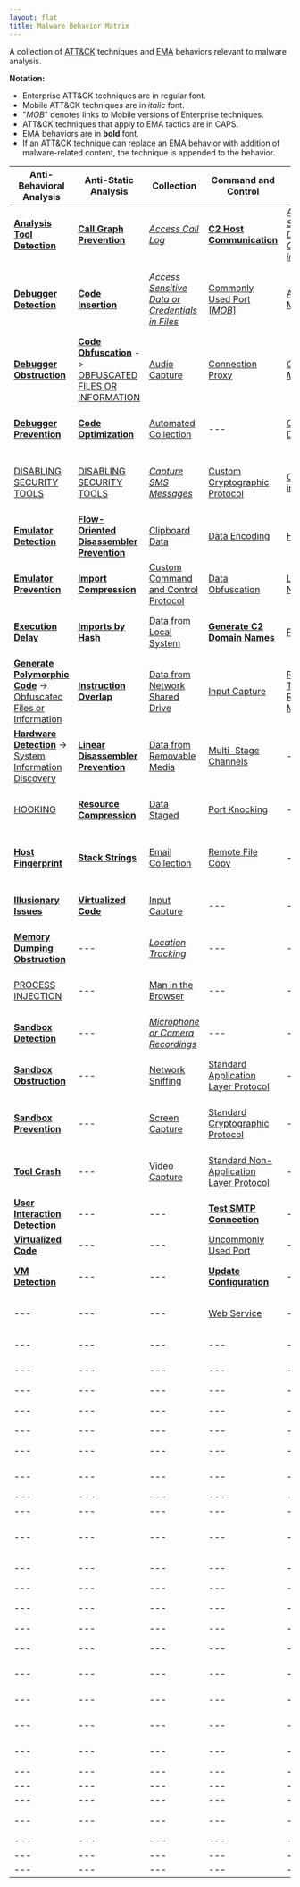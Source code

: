 ```yaml
---
layout: flat
title: Malware Behavior Matrix
---
```

A collection of [ATT&CK](https://attack.mitre.org) techniques and [EMA](https://collaborate.mitre.org/ema/index.php/ema:Main_Page) behaviors relevant to malware analysis.

**Notation:**
* Enterprise ATT&CK techniques are in regular font.
* Mobile ATT&CK techniques are in *italic* font.
* "*MOB*" denotes links to Mobile versions of Enterprise techniques.
* ATT&CK techniques that apply to EMA tactics are in CAPS.
* EMA behaviors are in **bold** font.
* If an ATT&CK technique can replace an EMA behavior with addition of malware-related content, the technique is appended to the behavior.

|Anti-Behavioral Analysis|Anti-Static Analysis|Collection|Command and Control|Credential Access|Defense Evasion|Discovery|Effects|Execution|Exfiltration|Lateral Movement|Persistence|Privilege Escalation|
|------------------------|--------------------|----------|-------------------|-----------------|---------------|---------|-------|---------|------------|----------------|-----------|--------------------|
|[**Analysis Tool Detection**](https://collaborate.mitre.org/ema/index.php/Ema-1005)|[**Call Graph Prevention**](https://collaborate.mitre.org/ema/index.php/Ema-1228)|[*Access Call Log*](https://attack.mitre.org/mobile/index.php/Technique/MOB-T1036)|[**C2 Host Communication**](https://collaborate.mitre.org/ema/index.php/Ema-1236)|[*Access Sensitive Data or Credentials in Files*](https://attack.mitre.org/mobile/index.php/Technique/MOB-T1012)|[Access Token Manipulation](https://attack.mitre.org/wiki/Technique/T1134)|[Account Discovery](https://attack.mitre.org/wiki/Technique/T1087)|---|[AppleScript](https://attack.mitre.org/wiki/Technique/T1155)|[Automated Exfiltration](https://attack.mitre.org/wiki/Technique/T1020)|[AppleScript](https://attack.mitre.org/wiki/Technique/T1155)|[.bash_profile and .bashrc](https://attack.mitre.org/wiki/Technique/T1156)|[Application Shimming](https://attack.mitre.org/wiki/Technique/T1138)|
|[**Debugger Detection**](https://collaborate.mitre.org/ema/index.php/Ema-1253)|[**Code Insertion**](https://collaborate.mitre.org/ema/index.php/Ema-1008)|[*Access Sensitive Data or Credentials in Files*](https://attack.mitre.org/mobile/index.php/Technique/MOB-T1012)|[Commonly Used Port](https://attack.mitre.org/wiki/Technique/T1043) [[*MOB*]](https://attack.mitre.org/mobile/index.php/Technique/MOB-T1039)|[Account Manipulation](https://attack.mitre.org/wiki/Technique/T1090)|[*Application Discovery*](https://attack.mitre.org/mobile/index.php/Technique/MOB-T1021)|[*Application Discovery*](https://attack.mitre.org/mobile/index.php/Technique/MOB-T1021)|[**Click Fraud**](https://collaborate.mitre.org/ema/index.php/Ema-1179) -> [*Generate Fraudulent Advertising Revenue*](https://attack-farm.mitre.org/mobile/index.php/Technique/MOB-T1075)|[Command-Line Interface](https://attack.mitre.org/wiki/Technique/T1059)|[Data Compressed](https://attack.mitre.org/wiki/Technique/T1002)|[**Autonomous Remote Infection**](https://collaborate.mitre.org/ema/index.php/Ema-1216)|[Application Shimming](https://attack.mitre.org/wiki/Technique/T1138)|[Bypass User Account Control](https://attack.mitre.org/wiki/Technique/T1088)|
|[**Debugger Obstruction**](https://collaborate.mitre.org/ema/index.php/Ema-1024)|[**Code Obfuscation**](https://collaborate.mitre.org/ema/index.php/Ema-1004) -> [OBFUSCATED FILES OR INFORMATION](https://attack.mitre.org/wiki/Technique/T1027)|[Audio Capture](https://attack.mitre.org/wiki/Technique/T1123)|[Connection Proxy](https://attack.mitre.org/wiki/Technique/T1090)|[*Capture SMS Messages*](https://attack.mitre.org/mobile/index.php/Technique/MOB-T1015)|[Binary Padding](https://attack.mitre.org/wiki/Technique/T1009)|[Application Window Discovery](https://attack.mitre.org/wiki/Technique/T1010)|[**Consume System Resources**](https://collaborate.mitre.org/ema/index.php/Ema-1177)|[Dynamic Data Exchange](https://attack.mitre.org/wiki/Technique/T1173)|[Data Encrypted](https://attack.mitre.org/wiki/Technique/T1022)|[Distributed Component Object Model](https://attack.mitre.org/wiki/Technique/T1175)|[BITS Jobs](https://attack.mitre.org/wiki/Technique/T1197)|[Explotation for Privilege Escalation](https://attack.mitre.org/wiki/Technique/T1068)|
|[**Debugger Prevention**](https://collaborate.mitre.org/ema/index.php/Ema-1230)|[**Code Optimization**](https://collaborate.mitre.org/ema/index.php/Ema-1037)|[Automated Collection](https://attack.mitre.org/wiki/Technique/T1119)|---|[Credential Dumping](https://attack.mitre.org/wiki/Technique/T1003)|[BITS Jobs](https://attack.mitre.org/wiki/Technique/T1197)|[*Device Type Discovery*](https://attack.mitre.org/mobile/index.php/Technique/MOB-T1022)|[**Denial of Service**](https://collaborate.mitre.org/ema/index.php/Ema-1175)|[Execution through API](https://attack.mitre.org/wiki/Technique/T1106)|[Exfiltration Over Alternative Protocol](https://attack.mitre.org/wiki/Technique/T1048)|[Exploitation of Remote Services](https://attack.mitre.org/wiki/Technique/T1210)|[Bootkit](https://attack.mitre.org/wiki/Technique/T1067)|[File System Permissions Weakness](https://attack.mitre.org/wiki/Technique/T1044)|
|[DISABLING SECURITY TOOLS](https://attack.mitre.org/wiki/Technique/T1089)|[DISABLING SECURITY TOOLS](https://attack.mitre.org/wiki/Technique/T1089)|[*Capture SMS Messages*](https://attack.mitre.org/mobile/index.php/Technique/MOB-T1015)|[Custom Cryptographic Protocol](https://attack.mitre.org/wiki/Technique/T1024)|[Credentials in Files](https://attack.mitre.org/wiki/Technique/T1081)|[Bypass User Account Control](https://attack.mitre.org/wiki/Technique/T1088)|[*Local Network Configuration Discovery*](https://attack.mitre.org/mobile/index.php/Technique/MOB-T1025)|[**Destroy Hardware**](https://collaborate.mitre.org/ema/index.php/Ema-1196)|[Execution through Module Load](https://attack.mitre.org/wiki/Technique/T1129)|[Exfiltration Over Command and Control Channel](https://attack.mitre.org/wiki/Technique/T1041)|[Pass the Hash](https://attack.mitre.org/wiki/Technique/T1075)|[Change Default File Association](https://attack.mitre.org/wiki/Technique/T1042)|[Hooking](https://attack.mitre.org/wiki/Technique/T1179)|
|[**Emulator Detection**](https://collaborate.mitre.org/ema/index.php/Ema-1265)|[**Flow-Oriented Disassembler Prevention**](https://collaborate.mitre.org/ema/index.php/Ema-1227)|[Clipboard Data](https://attack.mitre.org/wiki/Technique/T1115)|[Data Encoding](https://attack.mitre.org/wiki/Technique/T1132)|[Hooking](https://attack.mitre.org/wiki/Technique/T1179)|[Code Signing](https://attack.mitre.org/wiki/Technique/T1116)|[Network Service Scanning](https://attack.mitre.org/wiki/Technique/T1046)|[**Encrypt Files**](https://collaborate.mitre.org/ema/index.php/Ema-1122)|[Exploitation for Client Execution](https://attack.mitre.org/wiki/Technique/T1202)|[Exfiltration Over Other Network Medium](https://attack.mitre.org/wiki/Technique/T1011)|[Remote Desktop Protocol](https://attack.mitre.org/wiki/Technique/T1076)|[Component Object Model Hijacking](https://attack.mitre.org/wiki/Technique/T1122)|[Image File Execution Options Injection](https://attack.mitre.org/wiki/Technique/T1183)|
|[**Emulator Prevention**](https://collaborate.mitre.org/ema/index.php/Ema-1268)|[**Import Compression**](https://collaborate.mitre.org/ema/index.php/Ema-1030)|[Custom Command and Control Protocol](https://attack.mitre.org/wiki/Technique/T1094)|[Data Obfuscation](https://attack.mitre.org/wiki/Technique/T1001)|[LLMNR/NBT-NS Poisoning](https://attack.mitre.org/wiki/Technique/T1171)|[Component Object Model Hijacking](https://attack.mitre.org/wiki/Technique/T1122)|[Peripheral Device Discovery](https://attack.mitre.org/wiki/Technique/T1120)|[**Erase Data**](https://collaborate.mitre.org/ema/index.php/Ema-1195)|[**Install Legitimate Software**](https://collaborate.mitre.org/ema/index.php/Ema-1137)|[Exfiltration Over Physical Medium](https://attack.mitre.org/wiki/Technique/T1052)|[Remote File Copy](https://attack.mitre.org/wiki/Technique/T1105)|[File System Permissions Weakness](https://attack.mitre.org/wiki/Technique/T1044)|[Launch Daemon](https://attack.mitre.org/wiki/Technique/T1160)|
|[**Execution Delay**](https://collaborate.mitre.org/ema/index.php/Ema-1013)|[**Imports by Hash**](https://collaborate.mitre.org/ema/index.php/Ema-1036)|[Data from Local System](https://attack.mitre.org/wiki/Technique/T1005)|[**Generate C2 Domain Names**](https://collaborate.mitre.org/ema/index.php/Ema-1244)|[Private Keys](https://attack.mitre.org/wiki/Technique/T1145)|[DCShadow](https://attack.mitre.org/wiki/Technique/T1207)|[Process Discovery](https://attack.mitre.org/wiki/Technique/T1057)|[**Manipulate File System Data**](https://collaborate.mitre.org/ema/index.php/Ema-1127)|[**Install Secondary Malware**](https://collaborate.mitre.org/ema/index.php/Ema-1138)|---|[Replication Through Removable Media](https://attack.mitre.org/wiki/Technique/T1091)|[Hidden File and Directories](https://attack.mitre.org/wiki/Technique/T1158)|[Process Injection](https://attack.mitre.org/wiki/Technique/T1055)|
|[**Generate Polymorphic Code**](https://collaborate.mitre.org/ema/index.php/Ema-1032) -> [Obfuscated Files or Information](https://attack.mitre.org/wiki/Technique/T1027)|[**Instruction Overlap**](https://collaborate.mitre.org/ema/index.php/Ema-1038)|[Data from Network Shared Drive](https://attack.mitre.org/wiki/Technique/T1039)|[Input Capture](https://attack.mitre.org/wiki/Technique/T1056)|[Replication Through Removable Media](https://attack.mitre.org/wiki/Technique/T1091)|[Deobfuscate/Decode Files or Information](https://attack.mitre.org/wiki/Technique/T1140)|[Query Registry](https://attack.mitre.org/wiki/Technique/T1012)|[**Manipulate Network Traffic**](https://collaborate.mitre.org/ema/index.php/Ema-1126)|[**Install Secondary Module**](https://collaborate.mitre.org/ema/index.php/Ema-1136)|---|---|[Hooking](https://attack.mitre.org/wiki/Technique/T1179)|[Scheduled Task](https://attack.mitre.org/wiki/Technique/T1053)|
|[**Hardware Detection**](https://collaborate.mitre.org/ema/index.php/Ema-1022) -> [System Information Discovery](https://attack.mitre.org/wiki/Technique/T1082)|[**Linear Disassembler Prevention**](https://collaborate.mitre.org/ema/index.php/Ema-1229)|[Data from Removable Media](https://attack.mitre.org/wiki/Technique/T1025)|[Multi-Stage Channels](https://attack.mitre.org/wiki/Technique/T1104)|---|[**Disable Kernel Patch Protection**](https://collaborate.mitre.org/ema/index.php/Ema-1146)|[Remote System Discovery](https://attack.mitre.org/wiki/Technique/T1018)|[*Premium SMS Toll Fraud*](https://attack.mitre.org/mobile/index.php/Technique/MOB-T1051)|[Local Job Scheduling](https://attack.mitre.org/wiki/Technique/T1168)|---|---|[Image File Execution Options Injection](https://attack.mitre.org/wiki/Technique/T1183)|[Setuid and Setguid](https://attack.mitre.org/wiki/Technique/T1166)|
|[HOOKING](https://attack.mitre.org/wiki/Technique/T1179)|[**Resource Compression**](https://collaborate.mitre.org/ema/index.php/Ema-1039)|[Data Staged](https://attack.mitre.org/wiki/Technique/T1074)|[Port Knocking](https://attack.mitre.org/wiki/Technique/T1205)|---|[**Disable System File Overwrite Protection**](https://collaborate.mitre.org/ema/index.php/Ema-1149)|[Security Software Discovery](https://attack.mitre.org/wiki/Technique/T1063)|[*Wipe Device Data*](https://attack.mitre.org/mobile/index.php/Technique/MOB-T1050)|[**Log Activity**](https://collaborate.mitre.org/ema/index.php/Ema-1134)|---|---|[Kernel Modules and Extensions](https://attack.mitre.org/wiki/Technique/T1215)|[Sudo](https://attack.mitre.org/wiki/Technique/T1169)|
|[**Host Fingerprint**](https://collaborate.mitre.org/ema/index.php/Ema-1120)|[**Stack Strings**](https://collaborate.mitre.org/ema/index.php/Ema-1044)|[Email Collection](https://attack.mitre.org/wiki/Technique/T1114)|[Remote File Copy](https://attack.mitre.org/wiki/Technique/T1105)|---|[Disabling Security Tools](https://attack.mitre.org/wiki/Technique/T1089)|[System Network Configuration Discovery](https://attack.mitre.org/wiki/Technique/T1016)|---|[PowerShell](https://attack.mitre.org/wiki/Technique/T1086)|---|---|[Launch Daemon](https://attack.mitre.org/wiki/Technique/T1160)|---|
|[**Illusionary Issues**](https://collaborate.mitre.org/ema/index.php/Ema-1031)|[**Virtualized Code**](https://collaborate.mitre.org/ema/index.php/Ema-1046)|[Input Capture](https://attack.mitre.org/wiki/Technique/T1056)|---|---|[**Encrypt Self**](https://collaborate.mitre.org/ema/index.php/Ema-1165) -> [Obfuscated Files or Information](https://attack.mitre.org/wiki/Technique/T1027)|[System Network Connections Discovery](https://attack.mitre.org/wiki/Technique/T1049)|---|[**Prevent Concurrent Execution**](https://collaborate.mitre.org/ema/index.php/Ema-1261)|---|---|[Local Job Scheduling](https://attack.mitre.org/wiki/Technique/T1168)|---|
|[**Memory Dumping Obstruction**](https://collaborate.mitre.org/ema/index.php/Ema-1173)|---|[*Location Tracking*](https://attack.mitre.org/mobile/index.php/Technique/MOB-T1033)|---|---|[**Evade Static Heuristic**](https://collaborate.mitre.org/ema/index.php/Ema-1252)|[System Owner/User Discovery](https://attack.mitre.org/wiki/Technique/T1033)|---|[Regsvr32](https://attack.mitre.org/wiki/Technique/T1117)|---|---|[Modify Existing Service](https://attack.mitre.org/wiki/Technique/T1031)|---|
|[PROCESS INJECTION](https://attack.mitre.org/wiki/Technique/T1055)|---|[Man in the Browser](https://attack.mitre.org/wiki/Technique/T1185)|---|---|[**Execute Before/External to Kernel/Hypervisor**](https://collaborate.mitre.org/ema/index.php/Ema-1225)|[System Service Discovery](https://attack.mitre.org/wiki/Technique/T1007)|---|[Rundll32](https://attack.mitre.org/wiki/Technique/T1085)|---|---|[*Modify Trusted Execution Environment*](https://attack.mitre.org/mobile/index.php/Technique/MOB-T1002)|---|
|[**Sandbox Detection**](https://collaborate.mitre.org/ema/index.php/Ema-1233)|---|[*Microphone or Camera Recordings*](https://attack.mitre.org/mobile/index.php/Technique/MOB-T1032)|---|---|[**Execute Non-main CPU Code**](https://collaborate.mitre.org/ema/index.php/Ema-1221)|[System Time Discovery](https://attack.mitre.org/wiki/Technique/T1124)|---|[Scheduled Task](https://attack.mitre.org/wiki/Technique/T1053)|---|---|[New Service](https://attack.mitre.org/wiki/Technique/T1050)|---|
|[**Sandbox Obstruction**](https://collaborate.mitre.org/ema/index.php/Ema-1235)|---|[Network Sniffing](https://attack.mitre.org/wiki/Technique/T1040)|[Standard Application Layer Protocol](https://attack.mitre.org/wiki/Technique/T1071)|---|[**Execute Stealthy Code**](https://collaborate.mitre.org/ema/index.php/Ema-1223)|[System Information Discovery](https://attack.mitre.org/wiki/Technique/T1082) [[*MOB*]](https://attack.mitre.org/mobile/index.php/Technique/MOB-T1029)|---|[Scripting](https://attack.mitre.org/wiki/Technique/T1064)|---|---|[Office Application Setup](https://attack.mitre.org/wiki/Technique/T1137)|---|
|[**Sandbox Prevention**](https://collaborate.mitre.org/ema/index.php/Ema-1027)|---|[Screen Capture](https://attack.mitre.org/wiki/Technique/T1113)|[Standard Cryptographic Protocol](https://attack.mitre.org/wiki/Technique/T1032)|---|[Exploitation for Defense Evasion](https://attack.mitre.org/wiki/Technique/T1211)|[File and Directory Discovery](https://attack.mitre.org/wiki/Technique/T1083) [[*MOB*]](https://attack.mitre.org/mobile/index.php/Technique/MOB-T1023)|---|[**Send Email Message**](https://collaborate.mitre.org/ema/index.php/Ema-1125)|---|---|[**Persist After OS Changes**](https://collaborate.mitre.org/ema/index.php/Ema-1208)|---|
|[**Tool Crash**](https://collaborate.mitre.org/ema/index.php/Ema-1049)|---|[Video Capture](https://attack.mitre.org/wiki/Technique/T1125)|[Standard Non-Application Layer Protocol](https://attack.mitre.org/wiki/Technique/T1095)|---|[File Deletion](https://attack.mitre.org/wiki/Technique/T1107)|---|---|[Service Execution](https://attack.mitre.org/wiki/Technique/T1035)|---|---|[**Persist After System Reboot**](https://collaborate.mitre.org/ema/index.php/Ema-1209)|---|
|[**User Interaction Detection**](https://collaborate.mitre.org/ema/index.php/Ema-1021)|---|---|[**Test SMTP Connection**](https://collaborate.mitre.org/ema/index.php/Ema-1174)|---|[File System Logical Offsets](https://attack.mitre.org/wiki/Technique/T1006)|---|---|[**Suicide Exit**](https://collaborate.mitre.org/ema/index.php/Ema-1135)|---|---|[Port Knocking](https://attack.mitre.org/wiki/Technique/T1205)|---|
|[**Virtualized Code**](https://collaborate.mitre.org/ema/index.php/Ema-1046)|---|---|[Uncommonly Used Port](https://attack.mitre.org/wiki/Technique/T1065)|---|[Hidden File and Directories](https://attack.mitre.org/wiki/Technique/T1158)|---|---|[**Test SMTP Connection**](https://collaborate.mitre.org/ema/index.php/Ema-1174)|---|---|[Redundant Access](https://attack.mitre.org/wiki/Technique/T1108)|---|
|[**VM Detection**](https://collaborate.mitre.org/ema/index.php/Ema-1239)|---|---|[**Update Configuration**](https://collaborate.mitre.org/ema/index.php/Ema-1240)|---|[**Hide Kernel Modules**](https://collaborate.mitre.org/ema/index.php/Ema-1015)|---|---|[Windows Management Instrumentation](https://attack.mitre.org/wiki/Technique/T1047)|---|---|[Registry Run Keys / Start Folder](https://attack.mitre.org/wiki/Technique/T1060)|---|
|---|---|---|[Web Service](https://attack.mitre.org/wiki/Technique/T1102)|---|[**Hide Services**](https://collaborate.mitre.org/ema/index.php/Ema-1219)|---|---|---|---|---|[**Re-instantiate Self**](https://collaborate.mitre.org/ema/index.php/Ema-1212)|---|
|---|---|---|---|---|[**Hide Threads**](https://collaborate.mitre.org/ema/index.php/Ema-1218)|---|---|---|---|---|[Scheduled Task](https://attack.mitre.org/wiki/Technique/T1053)|---|
|---|---|---|---|---|[**Hide Userspace Libraries**](https://collaborate.mitre.org/ema/index.php/Ema-1222)|---|---|---|---|---|[Timestomp](https://attack.mitre.org/wiki/Technique/T1099)|---|
|---|---|---|---|---|[HISTCONTROL](https://attack.mitre.org/wiki/Technique/T1148)|---|---|---|---|---|---|---|
|---|---|---|---|---|[Image File Execution Options Injection](https://attack.mitre.org/wiki/Technique/T1183)|---|---|---|---|---|---|---|
|---|---|---|---|---|[Indicator Blocking](https://attack.mitre.org/wiki/Technique/T1054)|---|---|---|---|---|---|---|
|---|---|---|---|---|[Indirect Command Execution](https://attack.mitre.org/wiki/Technique/T1202)|---|---|---|---|---|---|---|
|---|---|---|---|---|[Install Root Certificate](https://attack.mitre.org/wiki/Technique/T1130)|---|---|---|---|---|---|---|
|---|---|---|---|---|[Masquerading](https://attack.mitre.org/wiki/Technique/T1036)|---|---|---|---|---|---|---|
|---|---|---|---|---|[Modify Registry](https://attack.mitre.org/wiki/Technique/T1112)|---|---|---|---|---|---|---|
|---|---|---|---|---|[*Modify Trusted Execution Environment*](https://attack.mitre.org/mobile/index.php/Technique/MOB-T1002)|---|---|---|---|---|---|---|
|---|---|---|---|---|[Obfuscated Files or Information](https://attack.mitre.org/wiki/Technique/T1027)|---|---|---|---|---|---|---|
|---|---|---|---|---|[Port Knocking](https://attack.mitre.org/wiki/Technique/T1205)|---|---|---|---|---|---|---|
|---|---|---|---|---|[**Prevent API Unhooking**](https://collaborate.mitre.org/ema/index.php/Ema-1180)|---|---|---|---|---|---|---|
|---|---|---|---|---|[**Prevent File Access**](https://collaborate.mitre.org/ema/index.php/Ema-1184)|---|---|---|---|---|---|---|
|---|---|---|---|---|[**Prevent File Deletion**](https://collaborate.mitre.org/ema/index.php/Ema-1181)|---|---|---|---|---|---|---|
|---|---|---|---|---|[**Prevent Memory Access**](https://collaborate.mitre.org/ema/index.php/Ema-1183)|---|---|---|---|---|---|---|
|---|---|---|---|---|[**Prevent Native API Hooking**](https://collaborate.mitre.org/ema/index.php/Ema-1226)|---|---|---|---|---|---|---|
|---|---|---|---|---|[**Prevent Registry Access**](https://collaborate.mitre.org/ema/index.php/Ema-1185)|---|---|---|---|---|---|---|
|---|---|---|---|---|[**Prevent Registry Deletion**](https://collaborate.mitre.org/ema/index.php/Ema-1182)|---|---|---|---|---|---|---|
|---|---|---|---|---|[Process Injection](https://attack.mitre.org/wiki/Technique/T1055)|---|---|---|---|---|---|---|
|---|---|---|---|---|[Redundant Access](https://attack.mitre.org/wiki/Technique/T1108)|---|---|---|---|---|---|---|
|---|---|---|---|---|[Regsvr32](https://attack.mitre.org/wiki/Technique/T1117)|---|---|---|---|---|---|---|
|---|---|---|---|---|[**Remove SMS Warning Messages**](https://collaborate.mitre.org/ema/index.php/Ema-1141)|---|---|---|---|---|---|---|
|---|---|---|---|---|[Rootkit](https://attack.mitre.org/wiki/Technique/T1014)|---|---|---|---|---|---|---|
|---|---|---|---|---|[Software Packing](https://attack.mitre.org/wiki/Technique/T1045)|---|---|---|---|---|---|---|
|---|---|---|---|---|[Web Service](https://attack.mitre.org/wiki/Technique/T1102)|---|---|---|---|---|---|---|
